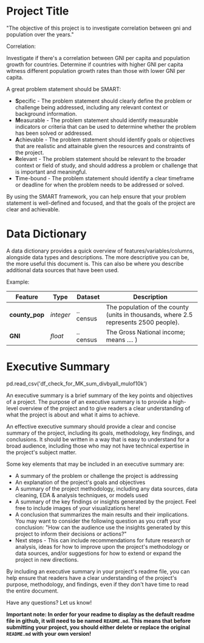 # Project Title

"The objective of this project is to investigate correlation between gni and population over the years."

Correlation:

Investigate if there's a correlation between GNI per capita and population growth for countries.
Determine if countries with higher GNI per capita witness different population growth rates than those with lower GNI per capita.


A great problem statement should be SMART:
   - **S**pecific - The problem statement should clearly define the problem or challenge being addressed, including any relevant context or background information.
   - **M**easurable - The problem statement should identify measurable indicators or criteria that can be used to determine whether the problem has been solved or addressed.
   - **A**chievable - The problem statement should identify goals or objectives that are realistic and attainable given the resources and constraints of the project.
   - **R**elevant - The problem statement should be relevant to the broader context or field of study, and should address a problem or challenge that is important and 
meaningful.
   - **T**ime-bound - The problem statement should identify a clear timeframe or deadline for when the problem needs to be addressed or solved.

By using the SMART framework, you can help ensure that your problem statement is well-defined and focused, and that the goals of the project are clear and achievable.


# Data Dictionary

A data dictionary provides a quick overview of features/variables/columns, alongside data types and descriptions. The more descriptive you can be, the more useful this 
document is. This can also be where you describe additional data sources that have been used.

Example:

|Feature|Type|Dataset|Description|
|---|---|---|---|
|**county_pop**|*integer*| .. census|The population of the county (units in thousands, where 2.5 represents 2500 people).|
|**GNI**       |*float*  | .. census|The Gross National income; means .... )|


# Executive Summary

pd.read_csv('df_check_for_MK_sum_divbyall_mulof10k')







An executive summary is a brief summary of the key points and objectives of a project. The purpose of an executive summary is to provide a high-level overview of the project 
and to give readers a clear understanding of what the project is about and what it aims to achieve.

An effective executive summary should provide a clear and concise summary of the project, including its goals, methodology, key findings, and conclusions. It should be 
written in a way that is easy to understand for a broad audience, including those who may not have technical expertise in the project's subject matter.

Some key elements that may be included in an executive summary are:

* A summary of the problem or challenge the project is addressing
* An explanation of the project's goals and objectives
* A summary of the project methodology, including any data sources, data cleaning, EDA & analysis techniques, or models used
* A summary of the key findings or insights generated by the project. Feel free to include images of your visualizations here!
* A conclusion that summarizes the main results and their implications. You may want to consider the following question as you craft your conclusion: "How can the audience 
use the insights generated by this project to inform their decisions or actions?"
* Next steps - This can include recommendations for future research or analysis, ideas for how to improve upon the project's methodology or data sources, and/or suggestions 
for how to extend or expand the project in new directions.

By including an executive summary in your project's readme file, you can help ensure that readers have a clear understanding of the project's purpose, methodology, and 
findings, even if they don't have time to read the entire document.

Have any questions? Let us know!

**Important note: In order for your readme to display as the default readme file in github, it will need to be named `README.md`. This means that before submitting your 
project, you should either delete or replace the original `README.md` with your own version!** 
